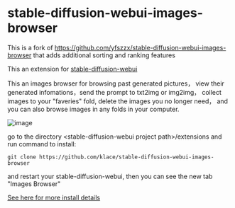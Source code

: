 # stable-diffusion-webui-images-browser

This is a fork of https://github.com/yfszzx/stable-diffusion-webui-images-browser that adds additional sorting and ranking features

This an extension for [stable-diffusion-webui](https://github.com/AUTOMATIC1111/stable-diffusion-webui)

This an images browser for browsing past generated pictures， view their generated infomations，send the prompt to txt2img or img2img， collect images to your "faveries" fold, delete the images you no longer need， and you can also browse images in any folds in your computer.

![image](https://user-images.githubusercontent.com/26013475/213841525-3ace1d26-c362-44fd-b1c5-677a3757c189.png)


go to the directory \<stable-diffusion-webui project path\>/extensions and run command to install:

`git clone https://github.com/klace/stable-diffusion-webui-images-browser `

and restart your stable-diffusion-webui, then you can see the new tab "Images Browser"

[See here for more install details](https://github.com/AUTOMATIC1111/stable-diffusion-webui/wiki/Extensions)
